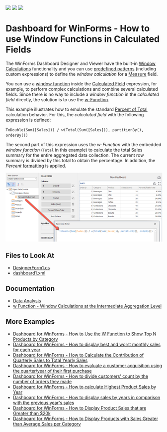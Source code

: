 <!-- default badges list -->
![](https://img.shields.io/endpoint?url=https://codecentral.devexpress.com/api/v1/VersionRange/404742878/21.1.5%2B)
[![](https://img.shields.io/badge/Open_in_DevExpress_Support_Center-FF7200?style=flat-square&logo=DevExpress&logoColor=white)](https://supportcenter.devexpress.com/ticket/details/T1028236)
[![](https://img.shields.io/badge/📖_How_to_use_DevExpress_Examples-e9f6fc?style=flat-square)](https://docs.devexpress.com/GeneralInformation/403183)
<!-- default badges end -->
# Dashboard for WinForms - How to use Window Functions in Calculated Fields

The WinForms Dashboard Designer and Viewer have the built-in [Window Calculations](https://docs.devexpress.com/Dashboard/116917/common-features/advanced-analytics/window-calculations?p=netframework) functionality and you can use [predefined patterns](https://docs.devexpress.com/Dashboard/115920/common-features/advanced-analytics/window-calculations/creating-window-calculations) (including custom expressions) to define the *window calculation* for a [Measure](https://docs.devexpress.com/Dashboard/116523/basic-concepts-and-terminology/measures-and-dimensions?p=netframework) field.

You can use a [window function](https://docs.devexpress.com/Dashboard/400122/common-features/advanced-analytics/expression-constants-operators-and-functions#functions) inside the [Calculated Field](https://docs.devexpress.com/Dashboard/116934/common-features/advanced-analytics/calculated-fields?p=netframework) expression, for example, to perform complex calculations and combine several calculated fields. Since there is no way to include a *window function* in the *calculated field* directly, the solution is to use the [w-Function](https://docs.devexpress.com/Dashboard/401421/common-features/advanced-analytics/aggregations/w-function-aggregation-intermediate-level?p=netframework).

This example illustrates how to emulate the standard [Percent of Total](https://docs.devexpress.com/Dashboard/115920/common-features/advanced-analytics/window-calculations/creating-window-calculations#percent-of-total) calculation behavior. For this, the *calculated field* with the following expression is defined:

`ToDouble(Sum([Sales])) / w(Total(Sum([Sales])), partitionBy(), orderBy())`

The second part of this expression uses the *w-Function* with the embedded *window function* (`Total` in this example) to calculate the total Sales summary for the entire aggregated data collection. The current row summary is divided by this total to obtain the percentage. In addition, the *Percent* [formatting](https://docs.devexpress.com/Dashboard/15697/winforms-dashboard/winforms-designer/create-dashboards-in-the-winforms-designer/data-shaping/formatting-data) is applied.

![](images/screenshot.png)

<!-- default file list -->
## Files to Look At

* [DesignerForm1.cs](./CS/DesignerForm1.cs)
* [dashboard1.xml](./CS/dashboard1.xml)
<!-- default file list end -->

## Documentation

- [Data Analysis](https://docs.devexpress.com/Dashboard/115868/winforms-dashboard/winforms-designer/create-dashboards-in-the-winforms-designer/data-analysis)
- [w Function - Window Calculations at the Intermediate Aggregation Level](https://docs.devexpress.com/Dashboard/401421/common-features/advanced-analytics/aggregations/w-function-aggregation-intermediate-level)


## More Examples

- [Dashboard for WinForms - How to Use the W Function to Show Top N Products by Category](https://github.com/DevExpress-Examples/winforms-dashboard-w-function-example)
- [Dashboard for WinForms - How to display best and worst monthly sales for each year](https://github.com/DevExpress-Examples/how-to-display-best-and-worst-monthly-sales-for-each-year-t369371)
- [Dashboard for WinForms - How to Calculate the Contribution of Quarterly Sales to Total Yearly Sales](https://github.com/DevExpress-Examples/how-to-calculate-the-contribution-of-quarterly-sales-to-total-yearly-sales)
- [Dashboard for WinForms - How to evaluate a customer acquisition using the quarter/year of their first purchase](https://github.com/DevExpress-Examples/how-to-divide-customers-count-by-the-number-of-orders-they-made-t372356)
- [Dashboard for WinForms - How to divide customers' count by the number of orders they made](https://github.com/DevExpress-Examples/how-to-divide-customers-count-by-the-number-of-orders-they-made-t372356)
- [Dashboard for WinForms - How to calculate Highest Product Sales by Year](https://github.com/DevExpress-Examples/how-to-show-products-with-the-best-sales-in-a-year-along-with-sales-values-t372408)
- [Dashboard for WinForms - How to display sales by years in comparison with the previous year's sales](https://github.com/DevExpress-Examples/win-dashboard-display-previous-year-sales)
- [Dashboard for WinForms - How to Display Product Sales that are Greater than $20k](https://github.com/DevExpress-Examples/How-to-Display-Product-Sales-that-are-Greater-than-20k)
- [Dashboard for WinForms - How to Display Products with Sales Greater than Average Sales per Category](https://github.com/DevExpress-Examples/How-to-Display-Product-with-Sales-Greater-than-Average-Sales-per-Category)
